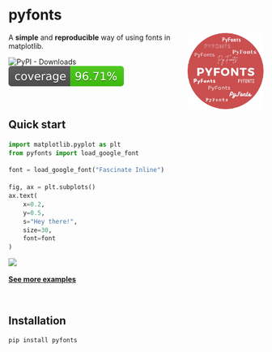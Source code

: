 # pyfonts

<img src="https://github.com/JosephBARBIERDARNAL/static/blob/main/python-libs/pyfonts/image.png?raw=true" alt="Pyfonts logo" align="right" width="150px"/>

A **simple** and **reproducible** way of using fonts in matplotlib.

![PyPI - Downloads](https://img.shields.io/pypi/dm/pyfonts)
![Coverage](coverage-badge.svg)

<br>

## Quick start

```py
import matplotlib.pyplot as plt
from pyfonts import load_google_font

font = load_google_font("Fascinate Inline")

fig, ax = plt.subplots()
ax.text(
    x=0.2,
    y=0.5,
    s="Hey there!",
    size=30,
    font=font
)
```

![](https://raw.githubusercontent.com/JosephBARBIERDARNAL/pyfonts/refs/heads/main/quickstart.png)

[**See more examples**](https://josephbarbierdarnal.github.io/pyfonts/reference/load_google_font#examples)

<br>

## Installation

```bash
pip install pyfonts
```

<br><br>
